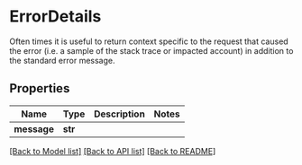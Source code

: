 # ErrorDetails

Often times it is useful to return context specific to the request that caused the error (i.e. a sample of the stack trace or impacted account) in addition to the standard error message.
## Properties
Name | Type | Description | Notes
------------ | ------------- | ------------- | -------------
**message** | **str** |  | 

[[Back to Model list]](../README.md#documentation-for-models) [[Back to API list]](../README.md#documentation-for-api-endpoints) [[Back to README]](../README.md)


